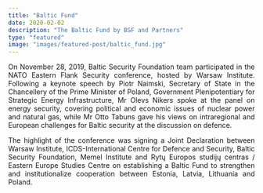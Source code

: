 ```yaml
---
title: "Baltic Fund"
date: 2020-02-02
description: "The Baltic Fund by BSF and Partners"
type: "featured"
image: "images/featured-post/baltic_fund.jpg"
---
```


<p align="justify">
On November 28, 2019, Baltic Security Foundation team participated in the NATO Eastern Flank Security conference, hosted by Warsaw Institute. Following a keynote speech by Piotr Naimski, Secretary of State in the Chancellery of the Prime Minister of Poland, Government Plenipotentiary for Strategic Energy Infrastructure, Mr Olevs Nikers spoke at the panel on energy security, covering political and economic issues of nuclear power and natural gas, while Mr Otto Tabuns gave his views on intraregional and European challenges for Baltic security at the discussion on defence.
</p>
<p align="justify">
The highlight of the conference was signing a Joint Declaration between Warsaw Institute, ICDS-International Centre for Defence and Security, Baltic Security Foundation, Memel Institute and Rytų Europos studijų centras / Eastern Europe Studies Centre on establishing a Baltic Fund to strengthen and institutionalize cooperation between Estonia, Latvia, Lithuania and Poland.
</p>

